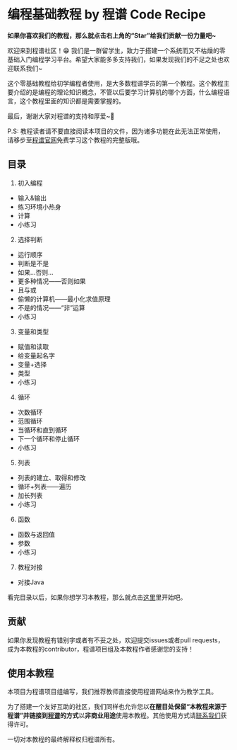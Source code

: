 # 编程基础教程 by 程谱 Code Recipe

**如果你喜欢我们的教程，那么就点击右上角的“Star”给我们贡献一份力量吧~**

欢迎来到程谱社区！😁 我们是一群留学生，致力于搭建一个系统而又不枯燥的零基础入门编程学习平台。希望大家能多多支持我们，如果发现我们的不足之处也欢迎联系我们~

这个零基础教程给初学编程者使用，是大多数程谱学员的第一个教程。这个教程主要介绍的是编程的理论知识概念，不管以后要学习计算机的哪个方面，什么编程语言，这个教程里面的知识都是需要掌握的。

最后，谢谢大家对程谱的支持和厚爱~💖

P.S: 教程读者请不要直接阅读本项目的文件，因为诸多功能在此无法正常使用，请移步至[程谱官网](https://coderecipe.cn/learn/1)免费学习这个教程的完整版哦。

目录
------
1. 初入编程
  * 输入&输出
  * 练习环境小热身
  * 计算
  * 小练习
2. 选择判断
  * 运行顺序
  * 判断是不是
  * 如果…否则…
  * 更多种情况——否则如果
  * 且与或
  * 偷懒的计算机——最小化求值原理
  * 不是的情况——“非”运算
  * 小练习
3. 变量和类型
  * 赋值和读取
  * 给变量起名字
  * 变量+选择
  * 类型
  * 小练习
4. 循环
  * 次数循环
  * 范围循环
  * 当循环和直到循环
  * 下一个循环和停止循环
  * 小练习
5. 列表
  * 列表的建立、取得和修改
  * 循环+列表——遍历
  * 加长列表
  * 小练习
6. 函数
  * 函数与返回值
  * 参数
  * 小练习
7. 教程对接
  * 对接Java

看完目录以后，如果你想学习本教程，那么就点击[这里](https://coderecipe.cn/learn/1)里开始吧。

贡献
------
如果你发现教程有错别字或者有不妥之处，欢迎提交issues或者pull requests，成为本教程的contributor，程谱项目组及本教程作者感谢您的支持！

使用本教程
------
本项目为程谱项目组编写，我们推荐教师直接使用程谱网站来作为教学工具。

为了搭建一个友好互助的社区，我们同样也允许您以**在醒目处保留“本教程来源于程谱”并链接到[程谱](https://coderecipe.cn/learn/1)的方式**以**非商业用途**使用本教程。其他使用方式请[联系我们](mailto:cr@coderecipe.cn)获得许可。

一切对本教程的最终解释权归程谱所有。
